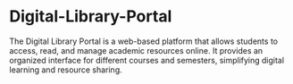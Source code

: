 # Digital-Library-Portal
The Digital Library Portal is a web-based platform that allows students to access, read, and manage academic resources online. It provides an organized interface for different courses and semesters, simplifying digital learning and resource sharing.
